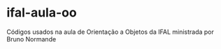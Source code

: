ifal-aula-oo
============

Códigos usados na aula de Orientação a Objetos da IFAL ministrada por Bruno Normande
